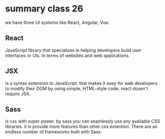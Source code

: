 # summary class 26

we have three  UI systems like React, Angular, Vue.

## React  
JavaScript library that specializes in helping developers build user interfaces or UIs. In terms of websites and web applications.  

## JSX
 is a syntax extension to JavaScript. that makes it easy for web developers to modify their DOM by using simple, HTML-style code. react dosen't require JSX.

 ## Sass
 is css with super power. by sass you can seamlessly use any available CSS libraries. it is provide more features than other css extention. There are an endless number of frameworks built with Sass.